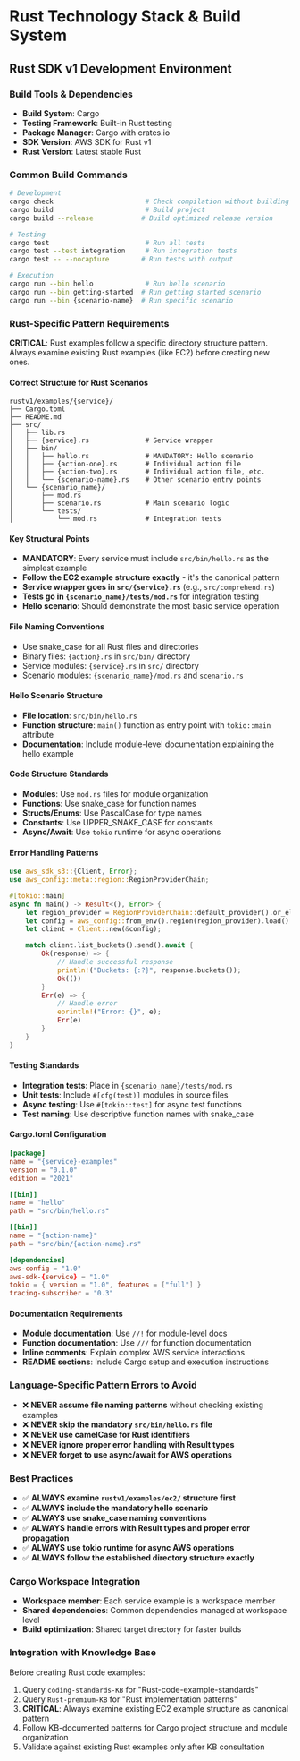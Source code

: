 # Rust Technology Stack & Build System

## Rust SDK v1 Development Environment

### Build Tools & Dependencies
- **Build System**: Cargo
- **Testing Framework**: Built-in Rust testing
- **Package Manager**: Cargo with crates.io
- **SDK Version**: AWS SDK for Rust v1
- **Rust Version**: Latest stable Rust

### Common Build Commands

```bash
# Development
cargo check                       # Check compilation without building
cargo build                       # Build project
cargo build --release            # Build optimized release version

# Testing
cargo test                        # Run all tests
cargo test --test integration     # Run integration tests
cargo test -- --nocapture        # Run tests with output

# Execution
cargo run --bin hello             # Run hello scenario
cargo run --bin getting-started  # Run getting started scenario
cargo run --bin {scenario-name}  # Run specific scenario
```

### Rust-Specific Pattern Requirements

**CRITICAL**: Rust examples follow a specific directory structure pattern. Always examine existing Rust examples (like EC2) before creating new ones.

#### Correct Structure for Rust Scenarios
```
rustv1/examples/{service}/
├── Cargo.toml
├── README.md
├── src/
│   ├── lib.rs
│   ├── {service}.rs              # Service wrapper
│   ├── bin/
│   │   ├── hello.rs              # MANDATORY: Hello scenario
│   │   ├── {action-one}.rs       # Individual action file
│   │   ├── {action-two}.rs       # Individual action file, etc.
│   │   └── {scenario-name}.rs    # Other scenario entry points
│   └── {scenario_name}/
│       ├── mod.rs
│       ├── scenario.rs           # Main scenario logic
│       └── tests/
│           └── mod.rs            # Integration tests
```

#### Key Structural Points
- **MANDATORY**: Every service must include `src/bin/hello.rs` as the simplest example
- **Follow the EC2 example structure exactly** - it's the canonical pattern
- **Service wrapper goes in `src/{service}.rs`** (e.g., `src/comprehend.rs`)
- **Tests go in `{scenario_name}/tests/mod.rs`** for integration testing
- **Hello scenario**: Should demonstrate the most basic service operation

#### File Naming Conventions
- Use snake_case for all Rust files and directories
- Binary files: `{action}.rs` in `src/bin/` directory
- Service modules: `{service}.rs` in `src/` directory
- Scenario modules: `{scenario_name}/mod.rs` and `scenario.rs`

#### Hello Scenario Structure
- **File location**: `src/bin/hello.rs`
- **Function structure**: `main()` function as entry point with `tokio::main` attribute
- **Documentation**: Include module-level documentation explaining the hello example

#### Code Structure Standards
- **Modules**: Use `mod.rs` files for module organization
- **Functions**: Use snake_case for function names
- **Structs/Enums**: Use PascalCase for type names
- **Constants**: Use UPPER_SNAKE_CASE for constants
- **Async/Await**: Use `tokio` runtime for async operations

#### Error Handling Patterns
```rust
use aws_sdk_s3::{Client, Error};
use aws_config::meta::region::RegionProviderChain;

#[tokio::main]
async fn main() -> Result<(), Error> {
    let region_provider = RegionProviderChain::default_provider().or_else("us-east-1");
    let config = aws_config::from_env().region(region_provider).load().await;
    let client = Client::new(&config);

    match client.list_buckets().send().await {
        Ok(response) => {
            // Handle successful response
            println!("Buckets: {:?}", response.buckets());
            Ok(())
        }
        Err(e) => {
            // Handle error
            eprintln!("Error: {}", e);
            Err(e)
        }
    }
}
```

#### Testing Standards
- **Integration tests**: Place in `{scenario_name}/tests/mod.rs`
- **Unit tests**: Include `#[cfg(test)]` modules in source files
- **Async testing**: Use `#[tokio::test]` for async test functions
- **Test naming**: Use descriptive function names with snake_case

#### Cargo.toml Configuration
```toml
[package]
name = "{service}-examples"
version = "0.1.0"
edition = "2021"

[[bin]]
name = "hello"
path = "src/bin/hello.rs"

[[bin]]
name = "{action-name}"
path = "src/bin/{action-name}.rs"

[dependencies]
aws-config = "1.0"
aws-sdk-{service} = "1.0"
tokio = { version = "1.0", features = ["full"] }
tracing-subscriber = "0.3"
```

#### Documentation Requirements
- **Module documentation**: Use `//!` for module-level docs
- **Function documentation**: Use `///` for function documentation
- **Inline comments**: Explain complex AWS service interactions
- **README sections**: Include Cargo setup and execution instructions

### Language-Specific Pattern Errors to Avoid
- ❌ **NEVER assume file naming patterns** without checking existing examples
- ❌ **NEVER skip the mandatory `src/bin/hello.rs` file**
- ❌ **NEVER use camelCase for Rust identifiers**
- ❌ **NEVER ignore proper error handling with Result types**
- ❌ **NEVER forget to use async/await for AWS operations**

### Best Practices
- ✅ **ALWAYS examine `rustv1/examples/ec2/` structure first**
- ✅ **ALWAYS include the mandatory hello scenario**
- ✅ **ALWAYS use snake_case naming conventions**
- ✅ **ALWAYS handle errors with Result types and proper error propagation**
- ✅ **ALWAYS use tokio runtime for async AWS operations**
- ✅ **ALWAYS follow the established directory structure exactly**

### Cargo Workspace Integration
- **Workspace member**: Each service example is a workspace member
- **Shared dependencies**: Common dependencies managed at workspace level
- **Build optimization**: Shared target directory for faster builds

### Integration with Knowledge Base
Before creating Rust code examples:
1. Query `coding-standards-KB` for "Rust-code-example-standards"
2. Query `Rust-premium-KB` for "Rust implementation patterns"
3. **CRITICAL**: Always examine existing EC2 example structure as canonical pattern
4. Follow KB-documented patterns for Cargo project structure and module organization
5. Validate against existing Rust examples only after KB consultation